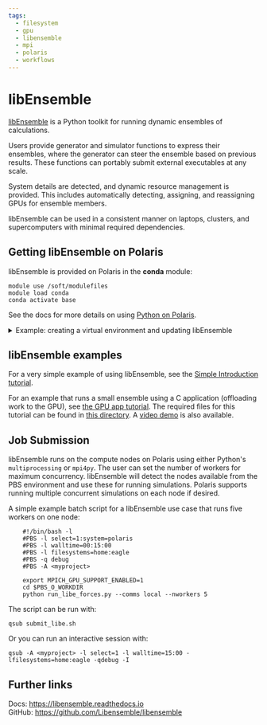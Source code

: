 ```yaml
---
tags:
  - filesystem
  - gpu
  - libensemble
  - mpi
  - polaris
  - workflows
---
```


# libEnsemble

[libEnsemble](https://libensemble.readthedocs.io/en/main/) is a Python toolkit for running dynamic ensembles of calculations.

Users provide generator and simulator functions to express their ensembles, where the generator can steer the ensemble based on previous results. These functions can portably submit external executables at any scale.

System details are detected, and dynamic resource management is provided. This includes automatically detecting, assigning, and reassigning GPUs for ensemble members.

libEnsemble can be used in a consistent manner on laptops, clusters, and supercomputers with minimal required dependencies.

## Getting libEnsemble on Polaris

libEnsemble is provided on Polaris in the **conda** module:

    module use /soft/modulefiles
    module load conda
    conda activate base

See the docs for more details on using [Python on Polaris](https://docs.alcf.anl.gov/polaris/data-science/python/).

<details>
  <summary>Example: creating a virtual environment and updating libEnsemble</summary>

    E.g., to create a virtual environment that allows installation of
    further packages with pip:

    ```bash
    python -m venv /path/to-venv --system-site-packages
    . /path/to-venv/bin/activate
    ```

    Where ``/path/to-venv`` can be anywhere you have write access.
    For future uses, just load the conda module and run the activate line.

    You can also ensure you are using the latest version of libEnsemble:

    ```bash
    pip install libensemble
    ```
</details>

## libEnsemble examples

For a very simple example of using libEnsemble, see the [Simple Introduction tutorial](https://libensemble.readthedocs.io/en/main/tutorials/local_sine_tutorial.html).

For an example that runs a small ensemble using a C application (offloading work to the GPU), see [the GPU app tutorial](https://libensemble.readthedocs.io/en/main/tutorials/forces_gpu_tutorial.html). The required files for this tutorial can be found in [this directory](https://github.com/Libensemble/libensemble/tree/main/libensemble/tests/scaling_tests/forces). A [video demo](https://youtu.be/Ff0dYYLQzoU) is also available.

## Job Submission

libEnsemble runs on the compute nodes on Polaris using either Python's ``multiprocessing`` or ``mpi4py``. The user can set the number of workers for maximum concurrency. libEnsemble will detect the nodes available from the PBS environment and use these for running simulations. Polaris supports running multiple concurrent simulations on each node if desired.

A simple example batch script for a libEnsemble use case that runs five workers on one node:

```shell
    #!/bin/bash -l
    #PBS -l select=1:system=polaris
    #PBS -l walltime=00:15:00
    #PBS -l filesystems=home:eagle
    #PBS -q debug
    #PBS -A <myproject>

    export MPICH_GPU_SUPPORT_ENABLED=1
    cd $PBS_O_WORKDIR
    python run_libe_forces.py --comms local --nworkers 5
```

The script can be run with:

    qsub submit_libe.sh

Or you can run an interactive session with:

    qsub -A <myproject> -l select=1 -l walltime=15:00 -lfilesystems=home:eagle -qdebug -I

## Further links

Docs: <https://libensemble.readthedocs.io> <br>
GitHub: <https://github.com/Libensemble/libensemble>
